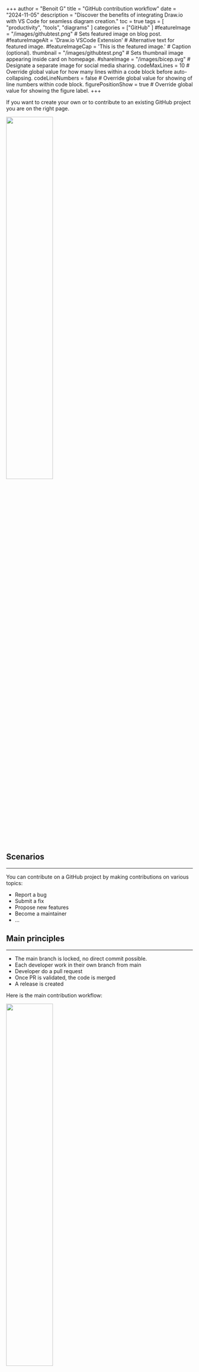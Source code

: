 +++
author = "Benoit G"
title = "GitHub contribution workflow"
date = "2024-11-05"
description = "Discover the benefits of integrating Draw.io with VS Code for seamless diagram creation."
toc = true
tags = [
    "productivity", "tools", "diagrams"
]
categories = ["GitHub"
]
#featureImage = "/images/githubtest.png" # Sets featured image on blog post.
#featureImageAlt = 'Draw.io VSCode Extension' # Alternative text for featured image.
#featureImageCap = 'This is the featured image.' # Caption (optional).
thumbnail = "/images/githubtest.png" # Sets thumbnail image appearing inside card on homepage.
#shareImage = "/images/bicep.svg" # Designate a separate image for social media sharing.
codeMaxLines = 10 # Override global value for how many lines within a code block before auto-collapsing.
codeLineNumbers = false # Override global value for showing of line numbers within code block.
figurePositionShow = true # Override global value for showing the figure label.
+++

If you want to create your own or to contribute to an existing GitHub project you are on the right page.
<!--more-->

<img src="/images/githubtest.png" width="50%" height="50%">

## Scenarios
---

You can contribute on a GitHub project by making contributions on various topics:

- Report a bug
- Submit a fix
- Propose new features
- Become a maintainer
- ...

## Main principles
---

- The main branch is locked, no direct commit possible.
- Each developer work in their own branch from main
- Developer do a pull request
- Once PR is validated, the code is merged
- A release is created

Here is the main contribution workflow:

<img src="/images/github-workflow.drawio.png" width="50%" height="50%">

## Steps for contribution
---

### 0. Prerequisites

- You must have Git installed on your computer: Git - Downloads (git-scm.com)
- A code editor like Visual Studio Code: Visual Studio Code - Code Editing. Redefined

### 1. Pull the latest changes from upstream into your local repository

To start working on your contribution, you need first to retrieve the project on your local repository.

To do so, use this command  :

```Bash
git clone https://github.com/Benoit-Gaumard/ProjectName
```

{{% notice note "Note " %}}
Replace "ProjectName" by the actual project you want to contribute to.
{{% /notice %}}

Before you start making any changes to your local files, it's a good practice to first synchronize your local repository with the project repository.

Use the following command to "pull" any changes from the "master" branch of the "upstream" into your local repository.

```Bash
git pull upstream master
```

{{% notice note "Note " %}}
If the project repository uses "main" instead of "master" for its default branch, then you would use git pull upstream main instead.
{{% /notice %}}

### 2. Create a new branch

Rather than making changes to the project's "master" branch, it's a good practice to instead create your own branch. This creates an environment for your work that is isolated from the master branch.

Use this command to create a new branch and then immediately switch to it. The name of the branch should briefly describe what you are working on, and should not contain any spaces.

Bashgit checkout -b my_new_feature

For example, I used git checkout -b doc-fixes because I was making some small fixes to the documentation.

To show your local branches, use this command :

Bashgit branch

You should see your new branch as well as "master", and your new branch should have an asterisk next to it to indicate that it's "checked out" (meaning that you're working in it).

### 3. Make changes in your local repository​
4.
Use a text editor or IDE like Microsoft VS Code to make the changes you planned to the files in your local repository. Because you checked out a branch in the previous step, any edits you make will only affect that branch.

Download VS Code here: Visual Studio Code

### 4. Commit your changes​

After you make a set of changes, use the following command to stage your changes.

Bashgit branch

The description of your commit must be clear, explicit and understandable to anyone, example :

Bashgit commit -m "fix: typos in set_config docstring"


{{% notice note "Note " %}}
This commit message might be included in a changelog.

Commit messages must be standardized: Conventional Commits

    - feat: my new feature description
    - release: my new realease description
    - hotfix: my hotfix description
    - fix: my fix description
{{% /notice %}}

If you are making multiple sets of changes, it's a good practice to make a commit after each set.

### 5. Push changes to your branch​
When you are done making all of your changes, upload these changes to your branch using :

Bashgit push origin my_new_feature

This command "pushes" your changes to the "my_new_feature" branch of the "origin" (which is your fork on GitHub).

### 6. Create a pull request​

A GIT pull request occurs when a developer asks for changes committed to a specific branch to be considered for inclusion in an other branch of the repository.

Go to your Github project web page in the Pull request menu and click on New pull request.

Once it's done, click on Create pull request.

If there is no conflicts between your fork and the main branch, your pull request will be created and contributors will be notify.
The contributors will then analyze your fork and choose to merge your code or not.

You should then add some colleagues working on the repository as reviewers and yourself as an assignee, reviewers will be notified by email automatically.

As a best practice, you should let your collegues know your pull request creation (through a Microsoft Teams message, or vocally), as emails from github are very frequently ignored.

### 7. Code Review​

Before merging, the code should be reviewed by peers, code review involves one or more team members checking another teammate's work.

<img src="/images/code-review.png" width="50%" height="50%">


### 8. Merge to the main branch​

Congratulations! Your code has been reviewed and merged into the main branch. It can be reused by someone to make a new contribution.

## Golden rules
---

- 1 - Commit each day
- 2 - Adopt a naming convention for your commits (eg. feat: for a new feature, fix: for a bug fix)
- 3 - Enhance security in your code with the principle of least privilege